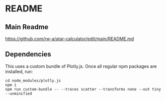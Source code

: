 # README

## Main Readme
https://github.com/rw-a/atar-calculator/edit/main/README.md

## Dependencies
This uses a custom bundle of Plotly.js. Once all regular npm packages are installed, run:
```
cd node_modules/plotly.js
npm i
npm run custom-bundle -- --traces scatter --transforms none --out tiny --unminified
```
